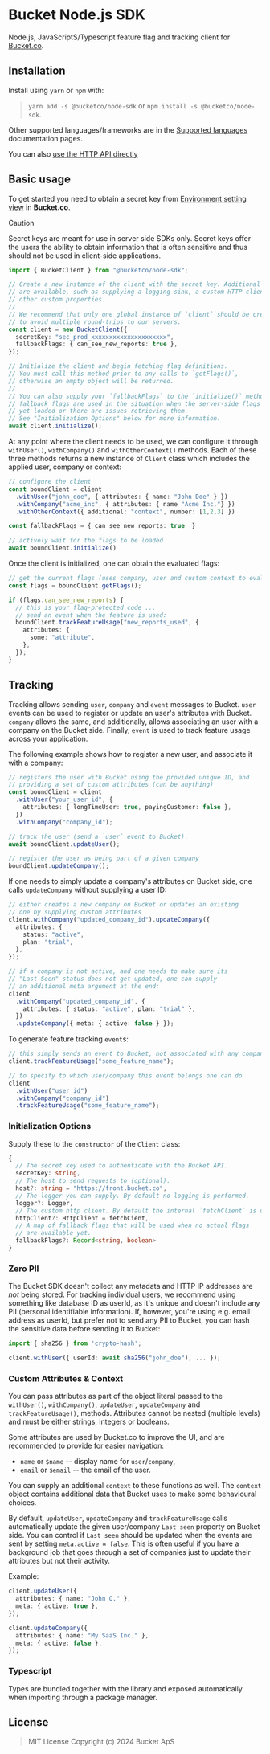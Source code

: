 # Bucket Node.js SDK

Node.js, JavaScriptS/Typescript feature flag and tracking client for [Bucket.co](https://bucket.co).

## Installation

Install using `yarn` or `npm` with:

> `yarn add -s @bucketco/node-sdk` or `npm install -s @bucketco/node-sdk`.

Other supported languages/frameworks are in the
[Supported languages](https://docs.bucket.co/quickstart/supported-languages)
documentation pages.

You can also [use the HTTP API directly](https://docs.bucket.co/reference/http-tracking-api)

## Basic usage

To get started you need to obtain a secret key from
[Environment setting view](https://app.bucket.co/envs/{environment}/settings/app-environments)
in **Bucket.co**.

> [!CAUTION]
> Secret keys are meant for use in server side SDKs only.
> Secret keys offer the users the ability to obtain
> information that is often sensitive and thus should not be used in
> client-side applications.

```ts
import { BucketClient } from "@bucketco/node-sdk";

// Create a new instance of the client with the secret key. Additional options
// are available, such as supplying a logging sink, a custom HTTP client and
// other custom properties.
//
// We recommend that only one global instance of `client` should be created
// to avoid multiple round-trips to our servers.
const client = new BucketClient({
  secretKey: "sec_prod_xxxxxxxxxxxxxxxxxxxxx",
  fallbackFlags: { can_see_new_reports: true },
});

// Initialize the client and begin fetching flag definitions.
// You must call this method prior to any calls to `getFlags()`,
// otherwise an empty object will be returned.
//
// You can also supply your `fallbackFlags` to the `initialize()` method. These
// fallback flags are used in the situation when the server-side flags are not
// yet loaded or there are issues retrieving them.
// See "Initialization Options" below for more information.
await client.initialize();
```

At any point where the client needs to be used, we can configure it through
`withUser()`, `withCompany()` and `withOtherContext()` methods. Each of
these three methods returns a new instance of `Client` class which includes
the applied user, company or context:

```ts
// configure the client
const boundClient = client
  .withUser("john_doe", { attributes: { name: "John Doe" } })
  .withCompany("acme_inc", { attributes: { name "Acme Inc."} })
  .withOtherContext({ additional: "context", number: [1,2,3] })

const fallbackFlags = { can_see_new_reports: true  }

// actively wait for the flags to be loaded
await boundClient.initialize()
```

Once the client is initialized, one can obtain the evaluated flags:

```ts
// get the current flags (uses company, user and custom context to evaluate the flags).
const flags = boundClient.getFlags();

if (flags.can_see_new_reports) {
  // this is your flag-protected code ...
  // send an event when the feature is used:
  boundClient.trackFeatureUsage("new_reports_used", {
    attributes: {
      some: "attribute",
    },
  });
}
```

## Tracking

Tracking allows sending `user`, `company` and `event` messages to Bucket.
`user` events can be used to register or update an user's attributes
with Bucket. `company` allows the same, and additionally, allows
associating an user with a company on the Bucket side. Finally, `event`
is used to track feature usage across your application.

The following example shows how to register a new user, and associate it with a company:

```ts
// registers the user with Bucket using the provided unique ID, and
// providing a set of custom attributes (can be anything)
const boundClient = client
  .withUser("your_user_id", {
    attributes: { longTimeUser: true, payingCustomer: false },
  })
  .withCompany("company_id");

// track the user (send a `user` event to Bucket).
await boundClient.updateUser();

// register the user as being part of a given company
boundClient.updateCompany();
```

If one needs to simply update a company's attributes on Bucket side,
one calls `updateCompany` without supplying a user ID:

```ts
// either creates a new company on Bucket or updates an existing
// one by supplying custom attributes
client.withCompany("updated_company_id").updateCompany({
  attributes: {
    status: "active",
    plan: "trial",
  },
});

// if a company is not active, and one needs to make sure its
// "Last Seen" status does not get updated, one can supply
// an additional meta argument at the end:
client
  .withCompany("updated_company_id", {
    attributes: { status: "active", plan: "trial" },
  })
  .updateCompany({ meta: { active: false } });
```

To generate feature tracking `event`s:

```ts
// this simply sends an event to Bucket, not associated with any company or user.
client.trackFeatureUsage("some_feature_name");

// to specify to which user/company this event belongs one can do
client
  .withUser("user_id")
  .withCompany("company_id")
  .trackFeatureUsage("some_feature_name");
```

### Initialization Options

Supply these to the `constructor` of the `Client` class:

```ts
{
  // The secret key used to authenticate with the Bucket API.
  secretKey: string,
  // The host to send requests to (optional).
  host?: string = "https://front.bucket.co",
  // The logger you can supply. By default no logging is performed.
  logger?: Logger,
  // The custom http client. By default the internal `fetchClient` is used.
  httpClient?: HttpClient = fetchCient,
  // A map of fallback flags that will be used when no actual flags
  // are available yet.
  fallbackFlags?: Record<string, boolean>
}
```

### Zero PII

The Bucket SDK doesn't collect any metadata and HTTP IP addresses are _not_ being
stored. For tracking individual users, we recommend using something like database
ID as userId, as it's unique and doesn't include any PII (personal identifiable
information). If, however, you're using e.g. email address as userId, but prefer
not to send any PII to Bucket, you can hash the sensitive data before sending
it to Bucket:

```ts
import { sha256 } from 'crypto-hash';

client.withUser({ userId: await sha256("john_doe"), ... });
```

### Custom Attributes & Context

You can pass attributes as part of the object literal passed to the `withUser()`,
`withCompany()`, `updateUser`, `updateCompany` and `trackFeatureUsage()`, methods.
Attributes cannot be nested (multiple levels) and must be either strings,
integers or booleans.

Some attributes are used by Bucket.co to improve the UI, and are recommended
to provide for easier navigation:

- `name` or `$name` -- display name for `user`/`company`,
- `email` or `$email` -- the email of the user.

You can supply an additional `context` to these functions as well. The `context`
object contains additional data that Bucket uses to make some behavioural choices.

By default, `updateUser`, `updateCompany` and `trackFeatureUsage` calls
automatically update the given user/company `Last seen` property on Bucket side.
You can control if `Last seen` should be updated when the events are sent by setting
`meta.active = false`. This is often useful if you
have a background job that goes through a set of companies just to update their
attributes but not their activity.

Example:

```ts
client.updateUser({
  attributes: { name: "John O." },
  meta: { active: true },
});

client.updateCompany({
  attributes: { name: "My SaaS Inc." },
  meta: { active: false },
});
```

### Typescript

Types are bundled together with the library and exposed automatically when importing
through a package manager.

## License

> MIT License
> Copyright (c) 2024 Bucket ApS
